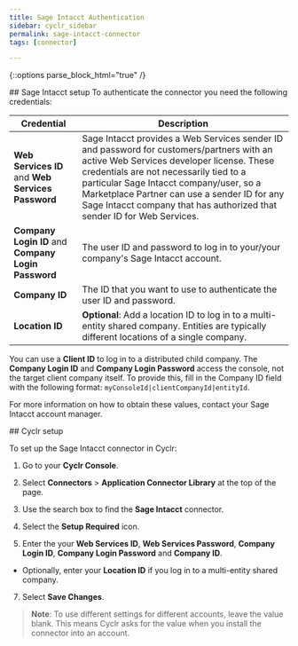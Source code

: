 ```yaml
---
title: Sage Intacct Authentication
sidebar: cyclr_sidebar
permalink: sage-intacct-connector
tags: [connector]

---
```

{::options parse_block_html="true" /}
<section class="card">
## Sage Intacct setup
To authenticate the connector you need the following credentials:

| **Credential** | **Description** |
| ----------- | ----------- |
| **Web Services ID** and **Web Services Password**  |  Sage Intacct provides a Web Services sender ID and password for customers/partners with an active Web Services developer license. These credentials are not necessarily tied to a particular Sage Intacct company/user, so a Marketplace Partner can use a sender ID for any Sage Intacct company that has authorized that sender ID for Web Services.     |
| **Company Login ID** and **Company Login Password** | The user ID and password to log in to your/your company's Sage Intacct account.   |
| **Company ID** | The ID that you want to use to authenticate the user ID and password.       |
| **Location ID**  | **Optional**: Add a location ID to log in to a multi-entity shared company. Entities are typically different locations of a single company.  |

You can use a **Client ID** to log in to a distributed child company. The **Company Login ID** and **Company Login Password** access the console, not the target client company itself. To provide this, fill in the Company ID field with the following format: `myConsoleId|clientCompanyId|entityId`.

For more information on how to obtain these values, contact your Sage Intacct account manager.


</section>
<section class="card">
## Cyclr setup

To set up the Sage Intacct connector in Cyclr:

1. Go to your **Cyclr Console**.

2. Select **Connectors** > **Application Connector Library** at the top of the page.

3. Use the search box to find the **Sage Intacct** connector.

4. Select the **Setup Required** icon.

5. Enter the your **Web Services ID**, **Web Services Password**, **Company Login ID**, **Company Login Password** and **Company ID**. 

  *   Optionally, enter your **Location ID** if you log in to a multi-entity shared company. 

7. Select **Save Changes**.

>  **Note**: To use different settings for different accounts, leave the value blank. This means Cyclr asks for the value when you install the connector into an account.

</section>
